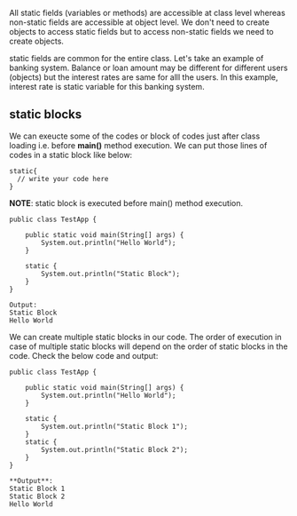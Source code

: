 All static fields (variables or methods) are accessible at class level whereas non-static fields are accessible at object level. We don't need to create objects to access static fields but to access non-static fields we need to create objects.

static fields are common for the entire class. Let's take an example of banking system. Balance or loan amount may be different for different users (objects) but the interest rates are same for alll the users. In this example, interest rate is static variable for this banking system.

## static blocks

We can exeucte some of the codes or block of codes just after class loading i.e. before **main()** method execution. We can put those lines of codes in a static block like below:

```
static{
  // write your code here
}
```

**NOTE**: static block is executed before main() method execution.

```
public class TestApp {
    
    public static void main(String[] args) {
        System.out.println("Hello World");
    }
    
    static {
        System.out.println("Static Block");
    }
}
```

```
Output: 
Static Block
Hello World
```

We can create multiple static blocks in our code. The order of execution in case of multiple static blocks will depend on the order of static blocks in the code. Check the below code and output:

```
public class TestApp {
    
    public static void main(String[] args) {
        System.out.println("Hello World");
    }
    
    static {
        System.out.println("Static Block 1");
    }
    static {
        System.out.println("Static Block 2");
    }
}
```

```
**Output**:
Static Block 1
Static Block 2
Hello World
```
